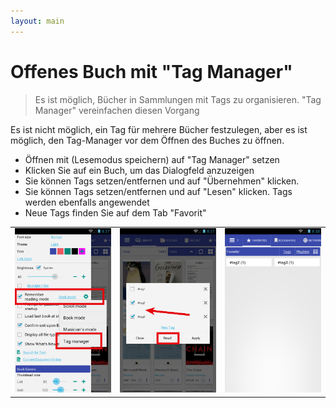 ```yaml
---
layout: main
---
```


# Offenes Buch mit &quot;Tag Manager&quot;

> Es ist möglich, Bücher in Sammlungen mit Tags zu organisieren. &quot;Tag Manager&quot; vereinfachen diesen Vorgang

Es ist nicht möglich, ein Tag für mehrere Bücher festzulegen, aber es ist möglich, den Tag-Manager vor dem Öffnen des Buches zu öffnen.

* Öffnen mit (Lesemodus speichern) auf &quot;Tag Manager&quot; setzen
* Klicken Sie auf ein Buch, um das Dialogfeld anzuzeigen
* Sie können Tags setzen/entfernen und auf &quot;Übernehmen&quot; klicken.
* Sie können Tags setzen/entfernen und auf &quot;Lesen&quot; klicken. Tags werden ebenfalls angewendet
* Neue Tags finden Sie auf dem Tab &quot;Favorit&quot;

||||
|-|-|-|
|![](1.png)|![](2.png)|![](3.png)|
